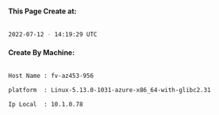 
   
#### This Page Create at:

```bash

2022-07-12 - 14:19:29 UTC

```

#### Create By Machine:

```bash

Host Name : fv-az453-956

platform  : Linux-5.13.0-1031-azure-x86_64-with-glibc2.31

Ip Local  : 10.1.0.78

```

